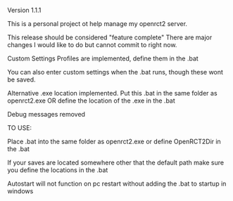Version 1.1.1

This is a personal project ot help manage my openrct2 server.

This release should be considered "feature complete" There are major changes I would like to do but cannot commit to right now.

Custom Settings Profiles are implemented, define them in the .bat

You can also enter custom settings when the .bat runs, though these wont be saved.

Alternative .exe location implemented. Put this .bat in the same folder as openrct2.exe OR define the location of the .exe in the .bat

Debug messages removed


TO USE: 

Place .bat into the same folder as openrct2.exe or define OpenRCT2Dir in the .bat

If your saves are located somewhere other that the default path make sure you define the locations in the .bat

Autostart will not function on pc restart without adding the .bat to startup in windows
